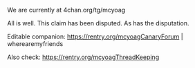 We are currently at 4chan.org/tg/mcyoag

All is well. This claim has been disputed. As has the disputation.


Editable companion: https://rentry.org/mcyoagCanaryForum 	|	wherearemyfriends

Also check: https://rentry.org/mcyoagThreadKeeping